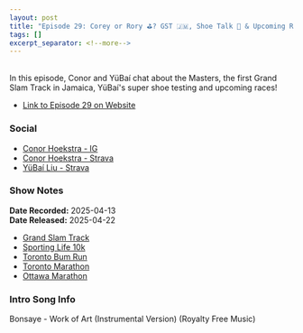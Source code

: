 ```yaml
---
layout: post
title: "Episode 29: Corey or Rory ⛳? GST 🇯🇲, Shoe Talk 👟 & Upcoming Races!"
tags: []
excerpt_separator: <!--more-->
---
```


<div id="buzzsprout-player-17020702"></div><script src="https://www.buzzsprout.com/2138032/episodes/17020702-episode-29-corey-or-rory-gst-shoe-talk-upcoming-races.js?container_id=buzzsprout-player-17020702&player=small" type="text/javascript" charset="utf-8"></script>

<br>In this episode, Conor and YüBaí chat about the Masters, the first Grand Slam Track in Jamaica, YüBaí's super shoe testing and upcoming races!

<!--more-->

* [Link to Episode 29 on Website](https://r4podcast.com/2025/04/22/Episode-29.html)

### Social
 
* [Conor Hoekstra - IG](https://www.instagram.com/conorhoekstra/)
* [Conor Hoekstra - Strava](https://www.strava.com/athletes/59373430)
* [YüBaí Liu - Strava](https://www.strava.com/athletes/102365031)

### Show Notes
 
**Date Recorded:** 2025-04-13 <br>
**Date Released:** 2025-04-22

* [Grand Slam Track](https://www.grandslamtrack.com/)
* [Sporting Life 10k](https://sportinglife10k.ca/)
* [Toronto Bum Run](https://raceroster.com/events/2025/96001/bumrun-toronto-2025)
* [Toronto Marathon](https://www.torontomarathon.com/)
* [Ottawa Marathon](https://www.ottawamarathon.com/)

### Intro Song Info
 
Bonsaye - Work of Art (Instrumental Version) (Royalty Free Music)

